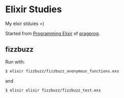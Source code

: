 # Elixir Studies

My elxir stduies =)

Started from [Programming Elixir](http://pragprog.com/book/elixir/programming-elixir) of [pragprog](http://pragprog.com).

## fizzbuzz

Run with:

```bash
$ elixir fizzbuzz/fizzbuzz_anonymous_functions.exs
```

and

```bash
$ elixir elixir fizzbuzz/fizzbuzz_test.exs
```
